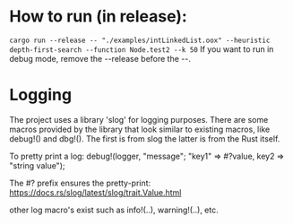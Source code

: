 
# How to run (in release):

`cargo run --release -- "./examples/intLinkedList.oox" --heuristic depth-first-search --function Node.test2 --k 50`
If you want to run in debug mode, remove the --release before the --.

# Logging
The project uses a library 'slog' for logging purposes.
There are some macros provided by the library that look similar to existing macros, like debug!() and dbg!(). 
The first is from slog the latter is from the Rust itself.

To pretty print a log: 
debug!(logger, "message"; "key1" => #?value, key2 => "string value");

The #? prefix ensures the pretty-print: 
https://docs.rs/slog/latest/slog/trait.Value.html

other log macro's exist such as info!(..), warning!(..), etc.